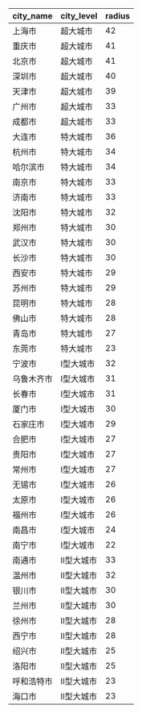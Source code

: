 |city_name|city_level|radius|
|----|----|----|
|上海市|超大城市|42|
|重庆市|超大城市|41|
|北京市|超大城市|41|
|深圳市|超大城市|40|
|天津市|超大城市|39|
|广州市|超大城市|33|
|成都市|超大城市|33|
|大连市|特大城市|36|
|杭州市|特大城市|34|
|哈尔滨市|特大城市|34|
|南京市|特大城市|33|
|济南市|特大城市|33|
|沈阳市|特大城市|32|
|郑州市|特大城市|30|
|武汉市|特大城市|30|
|长沙市|特大城市|30|
|西安市|特大城市|29|
|苏州市|特大城市|29|
|昆明市|特大城市|28|
|佛山市|特大城市|28|
|青岛市|特大城市|27|
|东莞市|特大城市|23|
|宁波市|I型大城市|32|
|乌鲁木齐市|I型大城市|31|
|长春市|I型大城市|31|
|厦门市|I型大城市|30|
|石家庄市|I型大城市|29|
|合肥市|I型大城市|27|
|贵阳市|I型大城市|27|
|常州市|I型大城市|27|
|无锡市|I型大城市|26|
|太原市|I型大城市|26|
|福州市|I型大城市|26|
|南昌市|I型大城市|24|
|南宁市|I型大城市|22|
|南通市|II型大城市|33|
|温州市|II型大城市|32|
|银川市|II型大城市|30|
|兰州市|II型大城市|30|
|徐州市|II型大城市|28|
|西宁市|II型大城市|28|
|绍兴市|II型大城市|25|
|洛阳市|II型大城市|25|
|呼和浩特市|II型大城市|23|
|海口市|II型大城市|23|